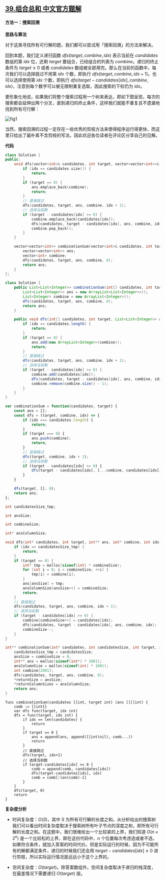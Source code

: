 ## [39.组合总和 中文官方题解](https://leetcode.cn/problems/combination-sum/solutions/100000/zu-he-zong-he-by-leetcode-solution)

#### 方法一：搜索回溯

**思路与算法**

对于这类寻找所有可行解的题，我们都可以尝试用「搜索回溯」的方法来解决。

回到本题，我们定义递归函数 $\textit{dfs}(\textit{target}, \textit{combine}, \textit{idx})$ 表示当前在 $\textit{candidates}$ 数组的第 $\textit{idx}$ 位，还剩 $\textit{target}$ 要组合，已经组合的列表为 $\textit{combine}$。递归的终止条件为 $\textit{target} \le 0$ 或者 $\textit{candidates}$ 数组被全部用完。那么在当前的函数中，每次我们可以选择跳过不用第 $\textit{idx}$ 个数，即执行 $\textit{dfs}(\textit{target}, \textit{combine}, \textit{idx} + 1)$。也可以选择使用第 $\textit{idx}$ 个数，即执行 $\textit{dfs}(\textit{target} - \textit{candidates}[\textit{idx}], \textit{combine}, \textit{idx})$，注意到每个数字可以被无限制重复选取，因此搜索的下标仍为 $\textit{idx}$。

更形象化地说，如果我们将整个搜索过程用一个树来表达，即如下图呈现，每次的搜索都会延伸出两个分叉，直到递归的终止条件，这样我们就能不重复且不遗漏地找到所有可行解：

![fig1](https://assets.leetcode-cn.com/solution-static/39/39_fig1.png)

当然，搜索回溯的过程一定存在一些优秀的剪枝方法来使得程序运行得更快，而这里只给出了最朴素不含剪枝的写法，因此欢迎各位读者在评论区分享自己的见解。

**代码**

```C++ [sol1-C++]
class Solution {
public:
    void dfs(vector<int>& candidates, int target, vector<vector<int>>& ans, vector<int>& combine, int idx) {
        if (idx == candidates.size()) {
            return;
        }
        if (target == 0) {
            ans.emplace_back(combine);
            return;
        }
        // 直接跳过
        dfs(candidates, target, ans, combine, idx + 1);
        // 选择当前数
        if (target - candidates[idx] >= 0) {
            combine.emplace_back(candidates[idx]);
            dfs(candidates, target - candidates[idx], ans, combine, idx);
            combine.pop_back();
        }
    }

    vector<vector<int>> combinationSum(vector<int>& candidates, int target) {
        vector<vector<int>> ans;
        vector<int> combine;
        dfs(candidates, target, ans, combine, 0);
        return ans;
    }
};
```

```Java [sol1-Java]
class Solution {
    public List<List<Integer>> combinationSum(int[] candidates, int target) {
        List<List<Integer>> ans = new ArrayList<List<Integer>>();
        List<Integer> combine = new ArrayList<Integer>();
        dfs(candidates, target, ans, combine, 0);
        return ans;
    }

    public void dfs(int[] candidates, int target, List<List<Integer>> ans, List<Integer> combine, int idx) {
        if (idx == candidates.length) {
            return;
        }
        if (target == 0) {
            ans.add(new ArrayList<Integer>(combine));
            return;
        }
        // 直接跳过
        dfs(candidates, target, ans, combine, idx + 1);
        // 选择当前数
        if (target - candidates[idx] >= 0) {
            combine.add(candidates[idx]);
            dfs(candidates, target - candidates[idx], ans, combine, idx);
            combine.remove(combine.size() - 1);
        }
    }
}
```

```JavaScript [sol1-JavaScript]
var combinationSum = function(candidates, target) {
    const ans = [];
    const dfs = (target, combine, idx) => {
        if (idx === candidates.length) {
            return;
        }
        if (target === 0) {
            ans.push(combine);
            return;
        }
        // 直接跳过
        dfs(target, combine, idx + 1);
        // 选择当前数
        if (target - candidates[idx] >= 0) {
            dfs(target - candidates[idx], [...combine, candidates[idx]], idx);
        }
    }

    dfs(target, [], 0);
    return ans;
};
```

```C [sol1-C]
int candidatesSize_tmp;

int ansSize;

int combineSize;

int* ansColumnSize;

void dfs(int* candidates, int target, int** ans, int* combine, int idx) {
    if (idx == candidatesSize_tmp) {
        return;
    }
    if (target == 0) {
        int* tmp = malloc(sizeof(int) * combineSize);
        for (int i = 0; i < combineSize; ++i) {
            tmp[i] = combine[i];
        }
        ans[ansSize] = tmp;
        ansColumnSize[ansSize++] = combineSize;
        return;
    }
    // 直接跳过
    dfs(candidates, target, ans, combine, idx + 1);
    // 选择当前数
    if (target - candidates[idx] >= 0) {
        combine[combineSize++] = candidates[idx];
        dfs(candidates, target - candidates[idx], ans, combine, idx);
        combineSize--;
    }
}

int** combinationSum(int* candidates, int candidatesSize, int target, int* returnSize, int** returnColumnSizes) {
    candidatesSize_tmp = candidatesSize;
    ansSize = combineSize = 0;
    int** ans = malloc(sizeof(int*) * 1001);
    ansColumnSize = malloc(sizeof(int) * 1001);
    int combine[2001];
    dfs(candidates, target, ans, combine, 0);
    *returnSize = ansSize;
    *returnColumnSizes = ansColumnSize;
    return ans;
}
```

```Golang [sol1-Golang]
func combinationSum(candidates []int, target int) (ans [][]int) {
	comb := []int{}
	var dfs func(target, idx int)
	dfs = func(target, idx int) {
		if idx == len(candidates) {
			return
		}
		if target == 0 {
			ans = append(ans, append([]int(nil), comb...))
			return
		}
		// 直接跳过
		dfs(target, idx+1)
		// 选择当前数
		if target-candidates[idx] >= 0 {
			comb = append(comb, candidates[idx])
			dfs(target-candidates[idx], idx)
			comb = comb[:len(comb)-1]
		}
	}
	dfs(target, 0)
	return
}
```

**复杂度分析**

- 时间复杂度：$O(S)$，其中 $S$ 为所有可行解的长度之和。从分析给出的搜索树我们可以看出时间复杂度取决于搜索树所有叶子节点的深度之和，即所有可行解的长度之和。在这题中，我们很难给出一个比较紧的上界，我们知道 $O(n \times 2^n)$ 是一个比较松的上界，即在这份代码中，$n$ 个位置每次考虑选或者不选，如果符合条件，就加入答案的时间代价。但是实际运行的时候，因为不可能所有的解都满足条件，递归的时候我们还会用 $\textit{target} - \textit{candidates}[\textit{idx}] \ge 0$ 进行剪枝，所以实际运行情况是远远小于这个上界的。

- 空间复杂度：$O(\textit{target})$。除答案数组外，空间复杂度取决于递归的栈深度，在最差情况下需要递归 $O(\textit{target})$ 层。